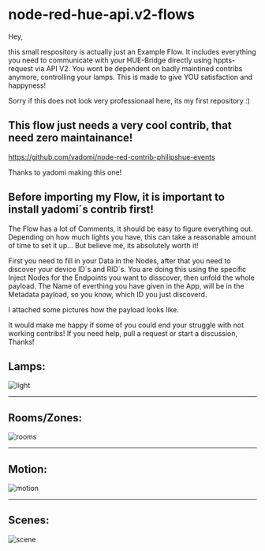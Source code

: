 # node-red-hue-api.v2-flows

Hey,

this small respository is actually just an Example Flow.
It includes everything you need to communicate with your HUE-Bridge directly using hppts-request via API V2.
You wont be dependent on badly maintined contribs anymore, controlling your lamps.
This is made to give YOU satisfaction and happyness!

Sorry if this does not look very professionaal here, its my first repository :)


This flow just needs a very cool contrib, that need zero maintainance! 
------------

https://github.com/yadomi/node-red-contrib-philipshue-events

Thanks to yadomi making this one!

Before importing my Flow, it is important to install yadomi´s contrib first!
--------------------------------------

The Flow has a lot of Comments, it should be easy to figure everything out.
Depending on how much lights you have, this can take a reasonable amount of time to set it up...
But believe me, its absolutely worth it!

First you need to fill in your Data in the Nodes, after that you need to discover your device ID´s and RID´s.
You are doing this using the specific Inject Nodes for the Endpoints you want to disscover, then unfold the whole payload.
The Name of everthing you have given in the App, will be in the Metadata payload, so you know, which ID you just discoverd.

I attached some pictures how the payload looks like.

It would make me happy if some of you could end your struggle with not working contribs!
If you need help, pull a request or start a discussion, Thanks!



Lamps:
-------

![light](https://user-images.githubusercontent.com/76150626/173955018-5741e7fb-ef3d-42c7-8629-99135bcef0ab.PNG)

-----------------------------------------------------------

Rooms/Zones:
------------
![rooms](https://user-images.githubusercontent.com/76150626/173955041-0097529e-0e40-4473-b7d4-28fe3282b258.PNG)

-----------------------------------------------------------

Motion:
------------
![motion](https://user-images.githubusercontent.com/76150626/173955078-c922dcb2-ad4c-4501-b574-07f4d8da416a.PNG)

-----------------------------------------------------------

Scenes:
------------
![scene](https://user-images.githubusercontent.com/76150626/173955095-50fd8649-7bf1-4074-bd7f-7624cbffb7c6.PNG)
